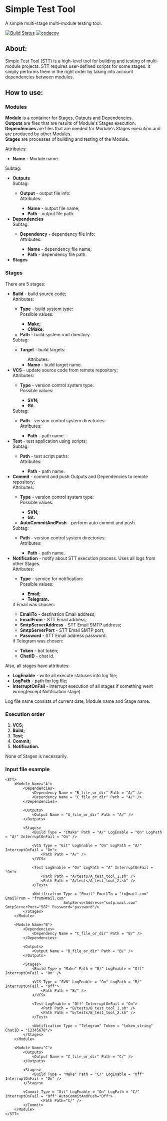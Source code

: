 # Simple Test Tool
A simple multi-stage multi-module testing tool.

[![Build Status](https://travis-ci.com/gafiyatullin-a/simple-test-tool.svg?branch=master)](https://travis-ci.com/gafiyatullin-a/simple-test-tool)
[![codecov](https://codecov.io/gh/gafiyatullin-a/simple-test-tool/branch/master/graph/badge.svg?token=OZEQC34LII)](https://codecov.io/gh/gafiyatullin-a/simple-test-tool)
## About:
Simple Test Tool (STT) is a high-level tool for building and testing of  multi-module projects.
STT requires user-defined scripts for some stages. It simply performs them in the right order
by taking into account dependencies between modules.

## How to use:

### Modules
<strong>Module</strong> is a container for Stages, Outputs and Dependencies.<br>
<strong>Outputs</strong> are files that are results of Module's Stages execution.<br>
<strong>Dependencies</strong> are files that are needed for Module's Stages execution and are produced by other Modules.<br>
<strong>Stages</strong> are processes of building and testing of the Module.


Attributes:
<ul>
<li><strong>Name</strong> - Module name.</li>
</ul>

Subtag:

<ul>
<li><strong>Outputs</strong></li>
Subtag:
<ul>
<li><strong>Output</strong> - output file info:</li>
Attributes:
<ul>
<li><strong>Name</strong> - output file name;</li>
<li><strong>Path</strong> - output file path.</li>
</ul>
</ul>

<li><strong>Dependencies</strong></li>
Subtag:
<ul>
<li><strong>Dependency</strong> - dependency file info:</li>
Attributes:
<ul>
<li><strong>Name</strong> - dependency file name;</li>
<li><strong>Path</strong> - dependency file path.</li>
</ul>
</ul>

<li><strong>Stages</strong></li>

</ul>

### Stages
There are 5 stages:
<ul>

<li><strong>Build</strong> - build source code;</li>
Attributes:
<ul>
<li><strong>Type</strong> - build system type:</li>
Possible values:
<ul>
<li><strong>Make;</strong></li>
<li><strong>CMake.</strong></li>
</ul>

<li><strong>Path</strong> - build system root directory.</li>
</ul>
Subtag:
<ul>
<li><strong>Target</strong> - build targets:</li>
<ul>
Attributes:
<li><strong>Name</strong> - build target name.</li>
</ul>
</ul>


<li><strong>VCS</strong> - update source code from remote repository;</li>
Attributes:
<ul>
<li><strong>Type</strong> - version control system type:</li>
Possible values:
<ul>
<li><strong>SVN;</strong></li>
<li><strong>Git.</strong></li>
</ul>
</ul>
Subtag:
<ul>
<li><strong>Path</strong> - version control system directories:</li>
Attributes:
<ul>
<li><strong>Path</strong> - path name.</li>
</ul>
</ul>


<li><strong>Test</strong> - test application using scripts;</li>
Subtag:
<ul>
<li><strong>Path</strong> - test script paths:</li>
Attributes:
<ul>
<li><strong>Path</strong> - path name.</li>
</ul>
</ul>


<li><strong>Commit</strong> - commit and push Outputs and Dependencies to remote repository;</li>
Attributes:
<ul>
<li><strong>Type</strong> - version control system type:</li>
Possible values:
<ul>
<li><strong>SVN;</strong></li>
<li><strong>Git.</strong></li>
</ul>
<li><strong>AutoCommitAndPush</strong> - perform auto commit and push.</li>
</ul>
Subtag:
<ul>
<li><strong>Path</strong> - version control system directories:</li>
Attributes:
<ul>
<li><strong>Path</strong> - path name.</li>
</ul>
</ul>


<li><strong>Notification</strong> - notify about STT execution process. Uses all logs from other Stages.</li>
Attributes:
<ul>
<li><strong>Type</strong> - service for notification:</li>
Possible values:
<ul>
<li><strong>Email;</strong></li>
<li><strong>Telegram.</strong></li>
</ul>
</ul>
if Email was chosen:
<ul>
<li><strong>EmailTo</strong> - destination Email address;</li>
<li><strong>EmailFrom</strong> - STT Email address;</li>
<li><strong>SmtpServerAddress</strong> - STT Email SMTP address;</li>
<li><strong>SmtpServerPort</strong> - STT Email SMTP port;</li>
<li><strong>Password</strong> - STT Email address password.</li>
</ul>
if Telegram was chosen:
<ul>
<li><strong>Token</strong> - bot token;</li>
<li><strong>ChatID</strong> - chat id.</li>
</ul>

</ul>

Also, all stages have attributes:
<ul>
<li><strong>LogEnable</strong> - write all execute statuses into log file;</li>
<li><strong>LogPath</strong> - path for log file;</li>
<li><strong>InterruptOnFail</strong> - interrupt execution of all stages if something went wrong(except Notification stage).</li>
</ul>
Log file name consists of current date, Module name and Stage name.


### Execution order
1. <strong>VCS;</strong>
2. <strong>Build;</strong>
3. <strong>Test;</strong>
4. <strong>Commit;</strong>
5. <strong>Notification.</strong>

None of Stages is necessarily.

### Input file example
```
<STT>
    <Module Name="A">
        <Dependencies>
            <Dependency Name = "B_file_or_dir" Path = "A/" />
            <Dependency Name = "C_file_or_dir" Path = "A/" />
        </Dependencies>

        <Outputs>
            <Output Name = "A_file_or_dir" Path = "A/" />
        </Outputs>

        <Stages>
            <Build Type = "CMake" Path = "A/" LogEnable = "On" LogPath = "A/" InterruptOnFail = "On" />

            <VCS Type = "Git" LogEnable = "On" LogPath = "A/" InterruptOnFail = "On">
                <Path Path = "A/" />
            </VCS>

            <Test LogEnable = "On" LogPath = "A" InterruptOnFail = "On">
                <Path Path = "A/tests/A_test_tool_1.sh" />
                <Path Path = "A/tests/A_test_tool_2.sh" />
            </Test>

            <Notification Type = "Email" EmailTo = "to@mail.com" EmailFrom = "from@mail.com"
                          SmtpServerAddress="smtp.mail.com" SmtpServerPort="587" Password="password"/>
        </Stages>
    </Module>

    <Module Name="B">
        <Dependencies>
            <Dependency Name = "C_file_or_dir" Path = "B/" />
        </Dependencies>

        <Outputs>
            <Output Name = "B_file_or_dir" Path = "B/" />
        </Outputs>

        <Stages>
            <Build Type = "Make" Path = "B/" LogEnable = "Off" InterruptOnFail = "On" />

            <VCS Type = "SVN" LogEnable = "On" LogPath = "B/" InterruptOnFail = "Off">
                <Path Path = "B/" />
            </VCS>

            <Test LogEnable = "Off" InterruptOnFail = "On">
                <Path Path = "B/tests/B_test_tool_1.sh" />
                <Path Path = "b/tests/B_test_tool_2.sh" />
            </Test>

            <Notification Type = "Telegram" Token = "token_string" ChatID = "12345678"/>
        </Stages>
    </Module>

    <Module Name="C">
        <Outputs>
            <Output Name = "C_file_or_dir" Path = "C/" />
        </Outputs>

        <Stages>
            <Build Type = "Make" Path = "C/" LogEnable = "Off" InterruptOnFail = "On" />
        </Stages>

        <Commit Type = "Git" LogEnable = "On" LogPath = "C/" InterruptOnFail = "Off" AutoCommitAndPush="Off">
                <Path Path="C/" />
        </Commit>
    </Module>
</STT>
```